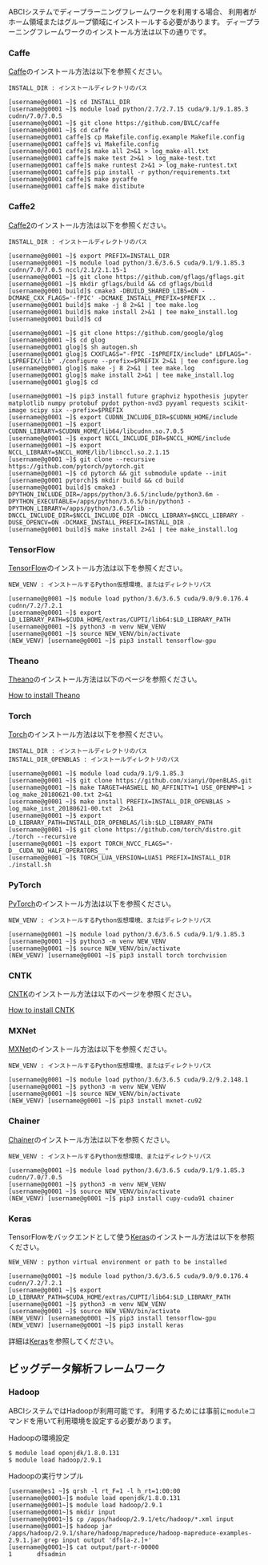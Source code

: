 ABCIシステムでディープラーニングフレームワークを利用する場合、
利用者がホーム領域またはグループ領域にインストールする必要があります。
ディープラーニングフレームワークのインストール方法は以下の通りです。

### Caffe

[Caffe](http://caffe.berkeleyvision.org/)のインストール方法は以下を参照ください。

```
INSTALL_DIR : インストールディレクトリのパス

[username@g0001 ~]$ cd INSTALL_DIR
[username@g0001 ~]$ module load python/2.7/2.7.15 cuda/9.1/9.1.85.3 cudnn/7.0/7.0.5
[username@g0001 ~]$ git clone https://github.com/BVLC/caffe
[username@g0001 ~]$ cd caffe
[username@g0001 caffe]$ cp Makefile.config.example Makefile.config
[username@g0001 caffe]$ vi Makefile.config
[username@g0001 caffe]$ make all 2>&1 > log_make-all.txt
[username@g0001 caffe]$ make test 2>&1 > log_make-test.txt
[username@g0001 caffe]$ make runtest 2>&1 > log_make-runtest.txt
[username@g0001 caffe]$ pip install -r python/requirements.txt
[username@g0001 caffe]$ make pycaffe
[username@g0001 caffe]$ make distibute
```

### Caffe2

[Caffe2](https://caffe2.ai/)のインストール方法は以下を参照ください。

```
INSTALL_DIR : インストールディレクトリのパス

[username@g0001 ~]$ export PREFIX=INSTALL_DIR
[username@g0001 ~]$ module load python/3.6/3.6.5 cuda/9.1/9.1.85.3 cudnn/7.0/7.0.5 nccl/2.1/2.1.15-1
[username@g0001 ~]$ git clone https://github.com/gflags/gflags.git
[username@g0001 ~]$ mkdir gflags/build && cd gflags/build
[username@g0001 build]$ cmake3 -DBUILD_SHARED_LIBS=ON -DCMAKE_CXX_FLAGS='-fPIC' -DCMAKE_INSTALL_PREFIX=$PREFIX .. 
[username@g0001 build]$ make -j 8 2>&1 | tee make.log 
[username@g0001 build]$ make install 2>&1 | tee make_install.log
[username@g0001 build]$ cd 

[username@g0001 ~]$ git clone https://github.com/google/glog
[username@g0001 ~]$ cd glog
[username@g0001 glog]$ sh autogen.sh
[username@g0001 glog]$ CXXFLAGS="-fPIC -I$PREFIX/include" LDFLAGS="-L$PREFIX/lib" ./configure --prefix=$PREFIX 2>&1 | tee configure.log
[username@g0001 glog]$ make -j 8 2>&1 | tee make.log
[username@g0001 glog]$ make install 2>&1 | tee make_install.log
[username@g0001 glog]$ cd 

[username@g0001 ~]$ pip3 install future graphviz hypothesis jupyter matplotlib numpy protobuf pydot python-nvd3 pyyaml requests scikit-image scipy six --prefix=$PREFIX
[username@g0001 ~]$ export CUDNN_INCLUDE_DIR=$CUDNN_HOME/include
[username@g0001 ~]$ export CUDNN_LIBRARY=$CUDNN_HOME/lib64/libcudnn.so.7.0.5
[username@g0001 ~]$ export NCCL_INCLUDE_DIR=$NCCL_HOME/include
[username@g0001 ~]$ export NCCL_LIBRARY=$NCCL_HOME/lib/libnccl.so.2.1.15
[username@g0001 ~]$ git clone --recursive https://github.com/pytorch/pytorch.git
[username@g0001 ~]$ cd pytorch && git submodule update --init
[username@g0001 pytorch]$ mkdir build && cd build
[username@g0001 build]$ cmake3 -DPYTHON_INCLUDE_DIR=/apps/python/3.6.5/include/python3.6m -DPYTHON_EXECUTABLE=/apps/python/3.6.5/bin/python3 -DPYTHON_LIBRARY=/apps/python/3.6.5/lib -DNCCL_INCLUDE_DIR=$NCCL_INCLUDE_DIR -DNCCL_LIBRARY=$NCCL_LIBRARY -DUSE_OPENCV=ON -DCMAKE_INSTALL_PREFIX=INSTALL_DIR .
[username@g0001 build]$ make install 2>&1 | tee make_install.log
```

### TensorFlow

[TensorFlow](https://www.tensorflow.org/)のインストール方法は以下を参照ください。

```
NEW_VENV : インストールするPython仮想環境、またはディレクトリパス

[username@g0001 ~]$ module load python/3.6/3.6.5 cuda/9.0/9.0.176.4 cudnn/7.2/7.2.1
[username@g0001 ~]$ export LD_LIBRARY_PATH=$CUDA_HOME/extras/CUPTI/lib64:$LD_LIBRARY_PATH
[username@g0001 ~]$ python3 -m venv NEW_VENV
[username@g0001 ~]$ source NEW_VENV/bin/activate
(NEW_VENV) [username@g0001 ~]$ pip3 install tensorflow-gpu
```

### Theano

[Theano](http://deeplearning.net/software/theano/)のインストール方法は以下のページを参照ください。

[How to install Theano](http://deeplearning.net/software/theano/)

### Torch

[Torch](http://torch.ch/)のインストール方法は以下を参照ください。

```
INSTALL_DIR : インストールディレクトリのパス
INSTALL_DIR_OPENBLAS : インストールディレクトリのパス

[username@g0001 ~]$ module load cuda/9.1/9.1.85.3
[username@g0001 ~]$ git clone https://github.com/xianyi/OpenBLAS.git
[username@g0001 ~]$ make TARGET=HASWELL NO_AFFINITY=1 USE_OPENMP=1 > log_make_20180621-00.txt 2>&1
[username@g0001 ~]$ make install PREFIX=INSTALL_DIR_OPENBLAS > log_make_inst_20180621-00.txt  2>&1
[username@g0001 ~]$ export LD_LIBRARY_PATH=INSTALL_DIR_OPENBLAS/lib:$LD_LIBRARY_PATH
[username@g0001 ~]$ git clone https://github.com/torch/distro.git ./torch --recursive
[username@g0001 ~]$ export TORCH_NVCC_FLAGS="-D__CUDA_NO_HALF_OPERATORS__"
[username@g0001 ~]$ TORCH_LUA_VERSION=LUA51 PREFIX=INSTALL_DIR ./install.sh
```

### PyTorch

[PyTorch](https://pytorch.org/)のインストール方法は以下を参照ください。

```
NEW_VENV : インストールするPython仮想環境、またはディレクトリパス

[username@g0001 ~]$ module load python/3.6/3.6.5 cuda/9.1/9.1.85.3
[username@g0001 ~]$ python3 -m venv NEW_VENV
[username@g0001 ~]$ source NEW_VENV/bin/activate
(NEW_VENV) [username@g0001 ~]$ pip3 install torch torchvision
```

### CNTK

[CNTK](https://www.microsoft.com/en-us/cognitive-toolkit/)のインストール方法は以下のページを参照ください。

[How to install CNTK](https://www.microsoft.com/en-us/cognitive-toolkit/)

### MXNet

[MXNet](https://mxnet.apache.org/)のインストール方法は以下を参照ください。

```
NEW_VENV : インストールするPython仮想環境、またはディレクトリパス

[username@g0001 ~]$ module load python/3.6/3.6.5 cuda/9.2/9.2.148.1
[username@g0001 ~]$ python3 -m venv NEW_VENV
[username@g0001 ~]$ source NEW_VENV/bin/activate
(NEW_VENV) [username@g0001 ~]$ pip3 install mxnet-cu92
```

### Chainer

[Chainer](https://chainer.org/)のインストール方法は以下を参照ください。

```
NEW_VENV : インストールするPython仮想環境、またはディレクトリパス

[username@g0001 ~]$ module load python/3.6/3.6.5 cuda/9.1/9.1.85.3 cudnn/7.0/7.0.5
[username@g0001 ~]$ python3 -m venv NEW_VENV
[username@g0001 ~]$ source NEW_VENV/bin/activate
(NEW_VENV) [username@g0001 ~]$ pip3 install cupy-cuda91 chainer
```

### Keras

TensorFlowをバックエンドとして使う[Keras](https://keras.io/ja/)のインストール方法は以下を参照ください。

```
NEW_VENV : python virtual environment or path to be installed

[username@g0001 ~]$ module load python/3.6/3.6.5 cuda/9.0/9.0.176.4 cudnn/7.2/7.2.1
[username@g0001 ~]$ export LD_LIBRARY_PATH=$CUDA_HOME/extras/CUPTI/lib64:$LD_LIBRARY_PATH
[username@g0001 ~]$ python3 -m venv NEW_VENV
[username@g0001 ~]$ source NEW_VENV/bin/activate
(NEW_VENV) [username@g0001 ~]$ pip3 install tensorflow-gpu
(NEW_VENV) [username@g0001 ~]$ pip3 install keras
```

詳細は[Keras](https://keras.io/ja/)を参照してください。

## ビッグデータ解析フレームワーク

### Hadoop

ABCIシステムではHadoopが利用可能です。 利用するためには事前に`module`コマンドを用いて利用環境を設定する必要があります。 

Hadoopの環境設定
```
$ module load openjdk/1.8.0.131
$ module load hadoop/2.9.1
```

Hadoopの実行サンプル

```
[username@es1 ~]$ qrsh -l rt_F=1 -l h_rt=1:00:00
[username@g0001~]$ module load openjdk/1.8.0.131
[username@g0001~]$ module load hadoop/2.9.1
[username@g0001~]$ mkdir input
[username@g0001~]$ cp /apps/hadoop/2.9.1/etc/hadoop/*.xml input
[username@g0001~]$ hadoop jar /apps/hadoop/2.9.1/share/hadoop/mapreduce/hadoop-mapreduce-examples-2.9.1.jar grep input output 'dfs[a-z.]+'
[username@g0001~]$ cat output/part-r-00000
1       dfsadmin
```

